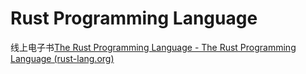 # Rust Programming Language

线上电子书[The Rust Programming Language - The Rust Programming Language (rust-lang.org)](https://doc.rust-lang.org/book/title-page.html)

